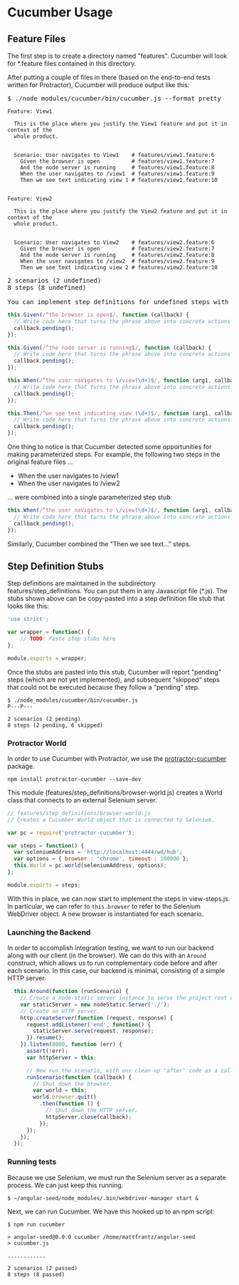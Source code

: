 Cucumber Usage
==============

## Feature Files

The first step is to create a directory named "features".  Cucumber will look for
*.feature files contained in this directory.

After putting a couple of files in there (based on the end-to-end tests written for
Protractor), Cucumber will produce output like this:

<pre>
$ ./node_modules/cucumber/bin/cucumber.js --format pretty
</pre>
```gherkin
Feature: View1

  This is the place where you justify the View1 feature and put it in context of the
  whole product.


  Scenario: User navigates to View1    # features/view1.feature:6
    Given the browser is open          # features/view1.feature:7
    And the node server is running     # features/view1.feature:8
    When the user navigates to /view1  # features/view1.feature:9
    Then we see text indicating view 1 # features/view1.feature:10


Feature: View2

  This is the place where you justify the View2 feature and put it in context of the
  whole product.


  Scenario: User navigates to View2    # features/view2.feature:6
    Given the browser is open          # features/view2.feature:7
    And the node server is running     # features/view2.feature:8
    When the user navigates to /view2  # features/view2.feature:9
    Then we see text indicating view 2 # features/view2.feature:10
```
<pre>
2 scenarios (2 undefined)
8 steps (8 undefined)

You can implement step definitions for undefined steps with these snippets:
</pre>
```js
this.Given(/^the browser is open$/, function (callback) {
  // Write code here that turns the phrase above into concrete actions
  callback.pending();
});

this.Given(/^the node server is running$/, function (callback) {
  // Write code here that turns the phrase above into concrete actions
  callback.pending();
});

this.When(/^the user navigates to \/view(\d+)$/, function (arg1, callback) {
  // Write code here that turns the phrase above into concrete actions
  callback.pending();
});

this.Then(/^we see text indicating view (\d+)$/, function (arg1, callback) {
  // Write code here that turns the phrase above into concrete actions
  callback.pending();
});
```

One thing to notice is that Cucumber detected some opportunities for making
parameterized steps.  For example, the following two steps in the original feature
files ...

* When the user navigates to /view1
* When the user navigates to /view2

... were combined into a single parameterized step stub:

```js
this.When(/^the user navigates to \/view(\d+)$/, function (arg1, callback) {
  // Write code here that turns the phrase above into concrete actions
  callback.pending();
});
```

Similarly, Cucumber combined the "Then we see text..." steps.

## Step Definition Stubs

Step definitions are maintained in the subdirectory features/step_definitions.  You
can put them in any Javascript file (*.js).  The stubs shown above can be
copy-pasted into a step definition file stub that looks like this:

```js
'use strict';

var wrapper = function() {
    // TODO: Paste step stubs here
};

module.exports = wrapper;
```

Once the stubs are pasted into this stub, Cucumber will report "pending" steps
(which are not yet implemented), and subsequent "skipped" steps that could not be
executed because they follow a "pending" step.

```
$ ./node_modules/cucumber/bin/cucumber.js
P---P---

2 scenarios (2 pending)
8 steps (2 pending, 6 skipped)
```

### Protractor World

In order to use Cucumber with Protractor, we use the
[protractor-cucumber](https://github.com/andrewkeig/protractor-cucumber) package.

```
npm install protractor-cucumber --save-dev
```

This module (features/step_definitions/browser-world.js) creates a World class that
connects to an external Selenium server.

```js
// features/step_definitions/browser-world.js
// Creates a Cucumber World object that is connected to Selenium.

var pc = require('protractor-cucumber');

var steps = function() {
  var seleniumAddress = 'http://localhost:4444/wd/hub';
  var options = { browser : 'chrome', timeout : 100000 };
  this.World = pc.world(seleniumAddress, options);
};

module.exports = steps;
```

With this in place, we can now start to implement the steps in view-steps.js.  In
particular, we can refer to `this.browser` to refer to the Selenium WebDriver
object.  A new browser is instantiated for each scenario.

### Launching the Backend

In order to accomplish integration testing, we want to run our backend along with
our client (in the browser).  We can do this with an `Around` construct, which
allows us to run complementary code before and after each scenario.  In this case,
our backend is minimal, consisting of a simple HTTP server.

```js
  this.Around(function (runScenario) {
    // Create a node-static server instance to serve the project root directory.
    var staticServer = new nodeStatic.Server('./');
    // Create an HTTP server.
    http.createServer(function (request, response) {
      request.addListener('end', function() {
        staticServer.serve(request, response);
      }).resume();
    }).listen(8000, function (err) {
      assert(!err);
      var httpServer = this;

      // Now run the scenario, with our clean-up "after" code as a callback.
      runScenario(function (callback) {
        // Shut down the browser.
        var world = this;
        world.browser.quit()
          .then(function () {
            // Shut down the HTTP server.
            httpServer.close(callback);
          });
      });
    });
  });
```

### Running tests

Because we use Selenium, we must run the Selenium server as a separate process.  We
can just keep this running.

```
$ ~/angular-seed/node_modules/.bin/webdriver-manager start &
```

Next, we can run Cucumber.  We have this hooked up to an npm script:

```
$ npm run cucumber

> angular-seed@0.0.0 cucumber /home/mattfrantz/angular-seed
> cucumber.js

............

2 scenarios (2 passed)
8 steps (8 passed)
```
